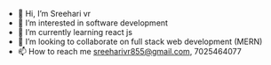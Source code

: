 - 👋 Hi, I’m Sreehari vr
- 👀 I’m interested in software development 
- 🌱 I’m currently learning react js
- 💞️ I’m looking to collaborate on full stack web development (MERN)
- 📫 How to reach me sreeharivr855@gmail.com,
     7025464077

<!---
sreehari666/sreehari666 is a ✨ special ✨ repository because its `README.md` (this file) appears on your GitHub profile.
You can click the Preview link to take a look at your changes.
--->
